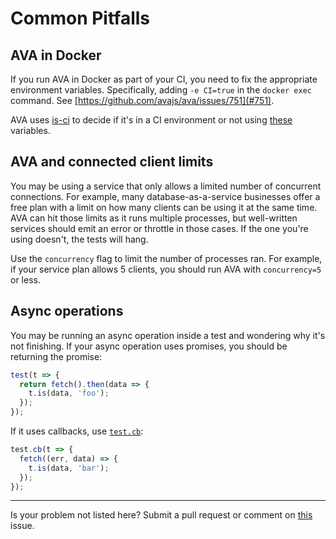 # Common Pitfalls

## AVA in Docker

If you run AVA in Docker as part of your CI, you need to fix the appropriate environment variables. Specifically, adding `-e CI=true` in the `docker exec` command. See [https://github.com/avajs/ava/issues/751](#751).

AVA uses [is-ci](https://github.com/watson/is-ci) to decide if it's in a CI environment or not using [these](https://github.com/watson/is-ci/blob/master/index.js) variables.

## AVA and connected client limits

You may be using a service that only allows a limited number of concurrent connections. For example, many database-as-a-service businesses offer a free plan with a limit on how many clients can be using it at the same time. AVA can hit those limits as it runs multiple processes, but well-written services should emit an error or throttle in those cases. If the one you're using doesn't, the tests will hang.

Use the `concurrency` flag to limit the number of processes ran. For example, if your service plan allows 5 clients, you should run AVA with `concurrency=5` or less.

## Async operations

You may be running an async operation inside a test and wondering why it's not finishing. If your async operation uses promises, you should be returning the promise:

```js
test(t => {
  return fetch().then(data => {
    t.is(data, 'foo');
  });
});
```

If it uses callbacks, use [`test.cb`](https://github.com/avajs/ava#callback-support):

```js
test.cb(t => {
  fetch((err, data) => {
    t.is(data, 'bar');
  });
});
```

---

Is your problem not listed here? Submit a pull request or comment on [this](https://github.com/avajs/ava/issues/404) issue.

